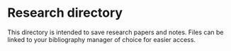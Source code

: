 # Research directory
This directory is intended to save research papers and notes. Files can be linked to your bibliography manager of choice for easier access.
